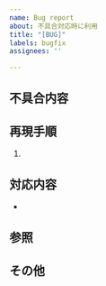 ```yaml
---
name: Bug report
about: 不具合対応時に利用
title: "[BUG]"
labels: bugfix
assignees: ''

---
```


## 不具合内容


## 再現手順
1. 

## 対応内容
- 

## 参照


## その他
